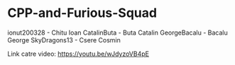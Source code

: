 # CPP-and-Furious-Squad
ionut200328 - Chitu Ioan
CatalinButa - Buta Catalin
GeorgeBacalu - Bacalu George
SkyDragons13 - Csere Cosmin

Link catre video: https://youtu.be/wJdyzoVB4pE